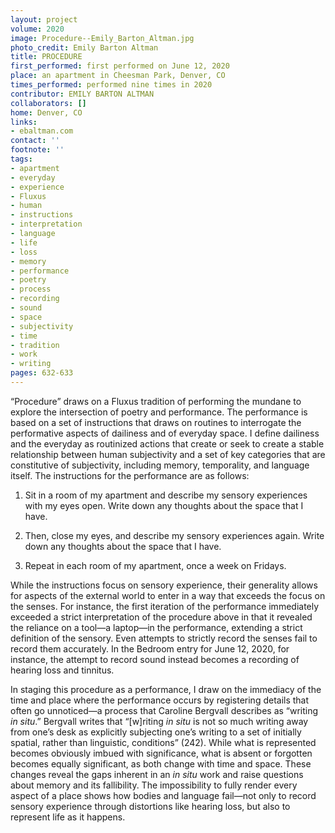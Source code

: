 ```yaml
---
layout: project
volume: 2020
image: Procedure--Emily_Barton_Altman.jpg
photo_credit: Emily Barton Altman
title: PROCEDURE
first_performed: first performed on June 12, 2020
place: an apartment in Cheesman Park, Denver, CO
times_performed: performed nine times in 2020
contributor: EMILY BARTON ALTMAN
collaborators: []
home: Denver, CO
links:
- ebaltman.com
contact: ''
footnote: ''
tags:
- apartment
- everyday
- experience
- Fluxus
- human
- instructions
- interpretation
- language
- life
- loss
- memory
- performance
- poetry
- process
- recording
- sound
- space
- subjectivity
- time
- tradition
- work
- writing
pages: 632-633
---
```

“Procedure” draws on a Fluxus tradition of performing the mundane to explore the intersection of poetry and performance. The performance is based on a set of instructions that draws on routines to interrogate the performative aspects of dailiness and of everyday space. I define dailiness and the everyday as routinized actions that create or seek to create a stable relationship between human subjectivity and a set of key categories that are constitutive of subjectivity, including memory, temporality, and language itself. The instructions for the performance are as follows:

1. Sit in a room of my apartment and describe my sensory experiences with my eyes open. Write down any thoughts about the space that I have.

2. Then, close my eyes, and describe my sensory experiences again. Write down any thoughts about the space that I have.

3. Repeat in each room of my apartment, once a week on Fridays.

While the instructions focus on sensory experience, their generality allows for aspects of the external world to enter in a way that exceeds the focus on the senses. For instance, the first iteration of the performance immediately exceeded a strict interpretation of the procedure above in that it revealed the reliance on a tool—a laptop—in the performance, extending a strict definition of the sensory. Even attempts to strictly record the senses fail to record them accurately. In the Bedroom entry for June 12, 2020, for instance, the attempt to record sound instead becomes a recording of hearing loss and tinnitus.

In staging this procedure as a performance, I draw on the immediacy of the time and place where the performance occurs by registering details that often go unnoticed—a process that Caroline Bergvall describes as “writing *in situ*.” Bergvall writes that “[w]riting *in situ* is not so much writing away from one’s desk as explicitly subjecting one’s writing to a set of initially spatial, rather than linguistic, conditions” (242). While what is represented becomes obviously imbued with significance, what is absent or forgotten becomes equally significant, as both change with time and space. These changes reveal the gaps inherent in an *in situ* work and raise questions about memory and its fallibility. The impossibility to fully render every aspect of a place shows how bodies and language fail—not only to record sensory experience through distortions like hearing loss, but also to represent life as it happens.